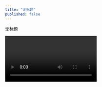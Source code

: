 ```yaml
---
title: "无标题"
published: false
---
```

无标题

<video controls="" autoplay="" name="media"><source src="{{ "/assets/images/2015/12/2015-12-13-wu-biao-t2/1.mp4" | relative_url }}" type="video/mp4"></video>

